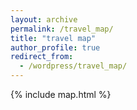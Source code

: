 ```yaml
---
layout: archive
permalink: /travel_map/
title: "travel map"
author_profile: true
redirect_from:
  - /wordpress/travel_map/
---
```


{% include map.html %}
